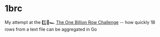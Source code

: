 # 1brc

My attempt at the 1️⃣🐝🏎️ [The One Billion Row Challenge](https://github.com/gunnarmorling/1brc) -- how quickly 1B rows from a text file can be aggregated in Go
